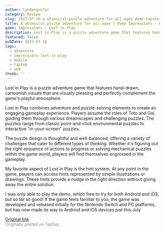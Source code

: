 ```yaml
---
author: lyndonguitar
category: Review
slug: 2023-07-16-a-whimsical-puzzle-adventure-for-all-ages-demo-impressions-lost-in-play
title: A whimsical puzzle adventure for all ages | Demo Impressions - Lost in Play
game: Impressions - Lost in Play
description: Lost in Play is a puzzle adventure game that features hand-drawn, cartoonish visuals that are visually pleasing and perfectly complement the game's playful atmosphere.
featured: false
pubDate: 2023-07-16
tags:
  - adventure
  - impressions-lost-in-play
  - mobile
  - taptap
  - web
thumb: ''
---
```


Lost in Play is a puzzle adventure game that features hand-drawn, cartoonish visuals that are visually pleasing and perfectly complement the game's playful atmosphere.

Lost in Play combines adventure and puzzle-solving elements to create an engaging gameplay experience. Players assume the roles of Toto and Gal, guiding them through various dreamscapes and challenging puzzles. The puzzles range from classic point-and-click environmental puzzles to interactive "in-your-screen" puzzles.

The puzzle design is thoughtful and well-balanced, offering a variety of challenges that cater to different types of thinking. Whether it's figuring out the right sequence of actions to progress or solving mechanical puzzles within the game world, players will find themselves engrossed in the gameplay.

My favorite aspect of Lost in Play is the hint system. At any point in the game, players can access hints represented by simple illustrations or drawings. These hints provide a nudge in the right direction without giving away the entire solution.

I was only able to play the demo, which free to try for both Android and iOS, but so far so good! If the game feels familiar to you, the game was developed and released initially for the Nintendo Switch and PC platforms, but has now made its way to Android and iOS devices just this July

[Original link](https://m.taptap.io/post/6008537?share_id=1f5cc449ee22&utm_medium=share&utm_source=discord)<br><span style="font-size: 0.95em; color: #888;">Originally posted on TapTap.</span>